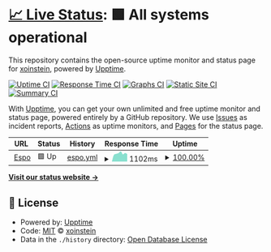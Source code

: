 # [📈 Live Status](https://xoinstein.github.io/site-status-espo): <!--live status--> **🟩 All systems operational**

This repository contains the open-source uptime monitor and status page for [xoinstein](https://xoinstein.github.io/site-status-espo), powered by [Upptime](https://github.com/upptime/upptime).

[![Uptime CI](https://github.com/xoinstein/site-status-espo/workflows/Uptime%20CI/badge.svg)](https://github.com/xoinstein/site-status-espo/actions?query=workflow%3A%22Uptime+CI%22)
[![Response Time CI](https://github.com/xoinstein/site-status-espo/workflows/Response%20Time%20CI/badge.svg)](https://github.com/xoinstein/site-status-espo/actions?query=workflow%3A%22Response+Time+CI%22)
[![Graphs CI](https://github.com/xoinstein/site-status-espo/workflows/Graphs%20CI/badge.svg)](https://github.com/xoinstein/site-status-espo/actions?query=workflow%3A%22Graphs+CI%22)
[![Static Site CI](https://github.com/xoinstein/site-status-espo/workflows/Static%20Site%20CI/badge.svg)](https://github.com/xoinstein/site-status-espo/actions?query=workflow%3A%22Static+Site+CI%22)
[![Summary CI](https://github.com/xoinstein/site-status-espo/workflows/Summary%20CI/badge.svg)](https://github.com/xoinstein/site-status-espo/actions?query=workflow%3A%22Summary+CI%22)

With [Upptime](https://upptime.js.org), you can get your own unlimited and free uptime monitor and status page, powered entirely by a GitHub repository. We use [Issues](https://github.com/xoinstein/site-status-espo/issues) as incident reports, [Actions](https://github.com/xoinstein/site-status-espo/actions) as uptime monitors, and [Pages](https://xoinstein.github.io/site-status-espo) for the status page.

<!--start: status pages-->
<!-- This summary is generated by Upptime (https://github.com/upptime/upptime) -->
<!-- Do not edit this manually, your changes will be overwritten -->
<!-- prettier-ignore -->
| URL | Status | History | Response Time | Uptime |
| --- | ------ | ------- | ------------- | ------ |
| <img alt="" src="https://icons.duckduckgo.com/ip3/espo.cathyju.com.ico" height="13"> [Espo](https://espo.cathyju.com) | 🟩 Up | [espo.yml](https://github.com/xoinstein/site-status-espo/commits/HEAD/history/espo.yml) | <details><summary><img alt="Response time graph" src="./graphs/espo/response-time-week.png" height="20"> 1102ms</summary><br><a href="https://xoinstein.github.io/site-status-espo/history/espo"><img alt="Response time 870" src="https://img.shields.io/endpoint?url=https%3A%2F%2Fraw.githubusercontent.com%2Fxoinstein%2Fsite-status-espo%2FHEAD%2Fapi%2Fespo%2Fresponse-time.json"></a><br><a href="https://xoinstein.github.io/site-status-espo/history/espo"><img alt="24-hour response time 1037" src="https://img.shields.io/endpoint?url=https%3A%2F%2Fraw.githubusercontent.com%2Fxoinstein%2Fsite-status-espo%2FHEAD%2Fapi%2Fespo%2Fresponse-time-day.json"></a><br><a href="https://xoinstein.github.io/site-status-espo/history/espo"><img alt="7-day response time 1102" src="https://img.shields.io/endpoint?url=https%3A%2F%2Fraw.githubusercontent.com%2Fxoinstein%2Fsite-status-espo%2FHEAD%2Fapi%2Fespo%2Fresponse-time-week.json"></a><br><a href="https://xoinstein.github.io/site-status-espo/history/espo"><img alt="30-day response time 1099" src="https://img.shields.io/endpoint?url=https%3A%2F%2Fraw.githubusercontent.com%2Fxoinstein%2Fsite-status-espo%2FHEAD%2Fapi%2Fespo%2Fresponse-time-month.json"></a><br><a href="https://xoinstein.github.io/site-status-espo/history/espo"><img alt="1-year response time 932" src="https://img.shields.io/endpoint?url=https%3A%2F%2Fraw.githubusercontent.com%2Fxoinstein%2Fsite-status-espo%2FHEAD%2Fapi%2Fespo%2Fresponse-time-year.json"></a></details> | <details><summary><a href="https://xoinstein.github.io/site-status-espo/history/espo">100.00%</a></summary><a href="https://xoinstein.github.io/site-status-espo/history/espo"><img alt="All-time uptime 85.02%" src="https://img.shields.io/endpoint?url=https%3A%2F%2Fraw.githubusercontent.com%2Fxoinstein%2Fsite-status-espo%2FHEAD%2Fapi%2Fespo%2Fuptime.json"></a><br><a href="https://xoinstein.github.io/site-status-espo/history/espo"><img alt="24-hour uptime 100.00%" src="https://img.shields.io/endpoint?url=https%3A%2F%2Fraw.githubusercontent.com%2Fxoinstein%2Fsite-status-espo%2FHEAD%2Fapi%2Fespo%2Fuptime-day.json"></a><br><a href="https://xoinstein.github.io/site-status-espo/history/espo"><img alt="7-day uptime 100.00%" src="https://img.shields.io/endpoint?url=https%3A%2F%2Fraw.githubusercontent.com%2Fxoinstein%2Fsite-status-espo%2FHEAD%2Fapi%2Fespo%2Fuptime-week.json"></a><br><a href="https://xoinstein.github.io/site-status-espo/history/espo"><img alt="30-day uptime 100.00%" src="https://img.shields.io/endpoint?url=https%3A%2F%2Fraw.githubusercontent.com%2Fxoinstein%2Fsite-status-espo%2FHEAD%2Fapi%2Fespo%2Fuptime-month.json"></a><br><a href="https://xoinstein.github.io/site-status-espo/history/espo"><img alt="1-year uptime 83.80%" src="https://img.shields.io/endpoint?url=https%3A%2F%2Fraw.githubusercontent.com%2Fxoinstein%2Fsite-status-espo%2FHEAD%2Fapi%2Fespo%2Fuptime-year.json"></a></details>

<!--end: status pages-->

[**Visit our status website →**](https://xoinstein.github.io/site-status-espo)

## 📄 License

- Powered by: [Upptime](https://github.com/upptime/upptime)
- Code: [MIT](./LICENSE) © [xoinstein](https://xoinstein.github.io/site-status-espo)
- Data in the `./history` directory: [Open Database License](https://opendatacommons.org/licenses/odbl/1-0/)
